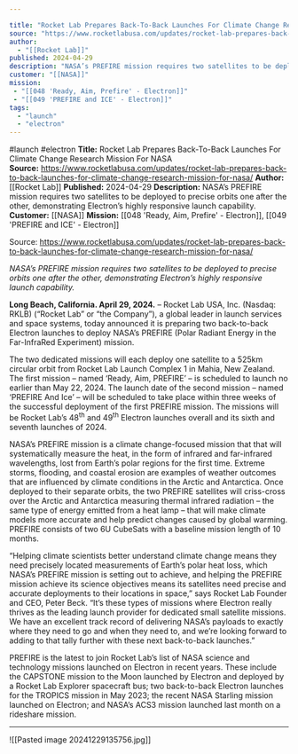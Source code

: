 ```yaml
---

title: "Rocket Lab Prepares Back-To-Back Launches For Climate Change Research Mission For NASA   "
source: "https://www.rocketlabusa.com/updates/rocket-lab-prepares-back-to-back-launches-for-climate-change-research-mission-for-nasa/"
author:
  - "[[Rocket Lab]]"
published: 2024-04-29
description: "NASA’s PREFIRE mission requires two satellites to be deployed to precise orbits one after the other, demonstrating Electron’s highly responsive launch capability."
customer: "[[NASA]]"
mission:
 - "[[048 'Ready, Aim, Prefire' - Electron]]"
 - "[[049 'PREFIRE and ICE' - Electron]]"
tags:
  - "launch"
  - "electron"
---
```


#launch #electron
**Title:** Rocket Lab Prepares Back-To-Back Launches For Climate Change Research Mission For NASA   
**Source:** https://www.rocketlabusa.com/updates/rocket-lab-prepares-back-to-back-launches-for-climate-change-research-mission-for-nasa/
**Author:** [[Rocket Lab]]
**Published:** 2024-04-29
**Description:** NASA’s PREFIRE mission requires two satellites to be deployed to precise orbits one after the other, demonstrating Electron’s highly responsive launch capability.
**Customer:** [[NASA]]
**Mission:** [[048 'Ready, Aim, Prefire' - Electron]], [[049 'PREFIRE and ICE' - Electron]]

Source: https://www.rocketlabusa.com/updates/rocket-lab-prepares-back-to-back-launches-for-climate-change-research-mission-for-nasa/

*NASA’s PREFIRE mission requires two satellites to be deployed to precise orbits one after the other, demonstrating Electron’s highly responsive launch capability.*

**Long Beach, California. April 29, 2024.** – Rocket Lab USA, Inc. (Nasdaq: RKLB) (“Rocket Lab” or “the Company”), a global leader in launch services and space systems, today announced it is preparing two back-to-back Electron launches to deploy NASA’s PREFIRE (Polar Radiant Energy in the Far-InfraRed Experiment) mission.

The two dedicated missions will each deploy one satellite to a 525km circular orbit from Rocket Lab Launch Complex 1 in Mahia, New Zealand. The first mission – named ‘Ready, Aim, PREFIRE’ – is scheduled to launch no earlier than May 22, 2024. The launch date of the second mission – named ‘PREFIRE And Ice’ – will be scheduled to take place within three weeks of the successful deployment of the first PREFIRE mission. The missions will be Rocket Lab’s 48<sup>th</sup> and 49<sup>th</sup> Electron launches overall and its sixth and seventh launches of 2024.

NASA’s PREFIRE mission is a climate change-focused mission that that will systematically measure the heat, in the form of infrared and far-infrared wavelengths, lost from Earth’s polar regions for the first time. Extreme storms, flooding, and coastal erosion are examples of weather outcomes that are influenced by climate conditions in the Arctic and Antarctica. Once deployed to their separate orbits, the two PREFIRE satellites will criss-cross over the Arctic and Antarctica measuring thermal infrared radiation – the same type of energy emitted from a heat lamp – that will make climate models more accurate and help predict changes caused by global warming. PREFIRE consists of two 6U CubeSats with a baseline mission length of 10 months.

“Helping climate scientists better understand climate change means they need precisely located measurements of Earth’s polar heat loss, which NASA’s PREFIRE mission is setting out to achieve, and helping the PREFIRE mission achieve its science objectives means its satellites need precise and accurate deployments to their locations in space,” says Rocket Lab Founder and CEO, Peter Beck. “It’s these types of missions where Electron really thrives as the leading launch provider for dedicated small satellite missions. We have an excellent track record of delivering NASA’s payloads to exactly where they need to go and when they need to, and we’re looking forward to adding to that tally further with these next back-to-back launches.”

PREFIRE is the latest to join Rocket Lab’s list of NASA science and technology missions launched on Electron in recent years. These include the CAPSTONE mission to the Moon launched by Electron and deployed by a Rocket Lab Explorer spacecraft bus; two back-to-back Electron launches for the TROPICS mission in May 2023; the recent NASA Starling mission launched on Electron; and NASA’s ACS3 mission launched last month on a rideshare mission.

---

![[Pasted image 20241229135756.jpg]]
